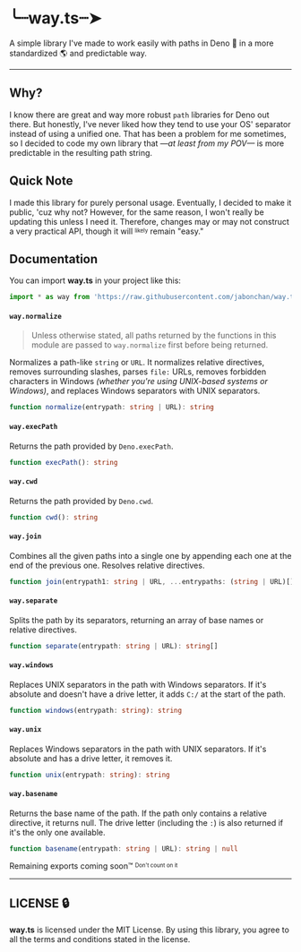 # ╰┈way.ts┈➤
A simple library I've made to work easily with paths in Deno 🦕 in a more standardized 🌎 and predictable way.

---

## Why?

I know there are great and way more robust `path` libraries for Deno out there. But honestly, I've never liked how they tend to use your OS' separator instead of using a unified one.
That has been a problem for me sometimes, so I decided to code my own library that *—at least from my POV—* is more predictable in the resulting path string.

## Quick Note

I made this library for purely personal usage. Eventually, I decided to make it public, 'cuz why not? However, for the same reason, I won't really be updating this unless I need it.
Therefore, changes may or may not construct a very practical API, though it will <sup><sub>likely</sup></sub> remain "easy."

## Documentation

You can import **way.ts** in your project like this:
```ts
import * as way from 'https://raw.githubusercontent.com/jabonchan/way.ts/refs/heads/main/mod.ts'
```

#### `way.normalize`
> Unless otherwise stated, all paths returned by the functions in this module are passed to `way.normalize` first before being returned.

Normalizes a path-like `string` or `URL`. It normalizes relative directives, removes surrounding slashes, parses `file:` URLs, removes forbidden characters in Windows *(whether you're using
UNIX-based systems or Windows)*, and replaces Windows separators with UNIX separators.
```ts
function normalize(entrypath: string | URL): string
```

#### `way.execPath`
Returns the path provided by `Deno.execPath`.
```ts
function execPath(): string
```

#### `way.cwd`
Returns the path provided by `Deno.cwd`.
```ts
function cwd(): string
```

#### `way.join`
Combines all the given paths into a single one by appending each one at the end of the previous one. Resolves relative directives.
```ts
function join(entrypath1: string | URL, ...entrypaths: (string | URL)[]): string
```

#### `way.separate`
Splits the path by its separators, returning an array of base names or relative directives.
```ts
function separate(entrypath: string | URL): string[]
```

#### `way.windows`
Replaces UNIX separators in the path with Windows separators. If it's absolute and doesn't have a drive letter, it adds `C:/` at the start of the path.
```ts
function windows(entrypath: string): string
```

#### `way.unix`
Replaces Windows separators in the path with UNIX separators. If it's absolute and has a drive letter, it removes it.
```ts
function unix(entrypath: string): string
```

#### `way.basename`
Returns the base name of the path. If the path only contains a relative directive, it returns null. The drive letter (including the `:`) is also returned if it's the only one available.
```ts
function basename(entrypath: string | URL): string | null
```

Remaining exports coming soon™ <sup><sub>Don't count on it</sup></sub>

---

## LICENSE 🔒

**way.ts** is licensed under the MIT License. By using this library, you agree to all the terms and conditions stated in the license.
